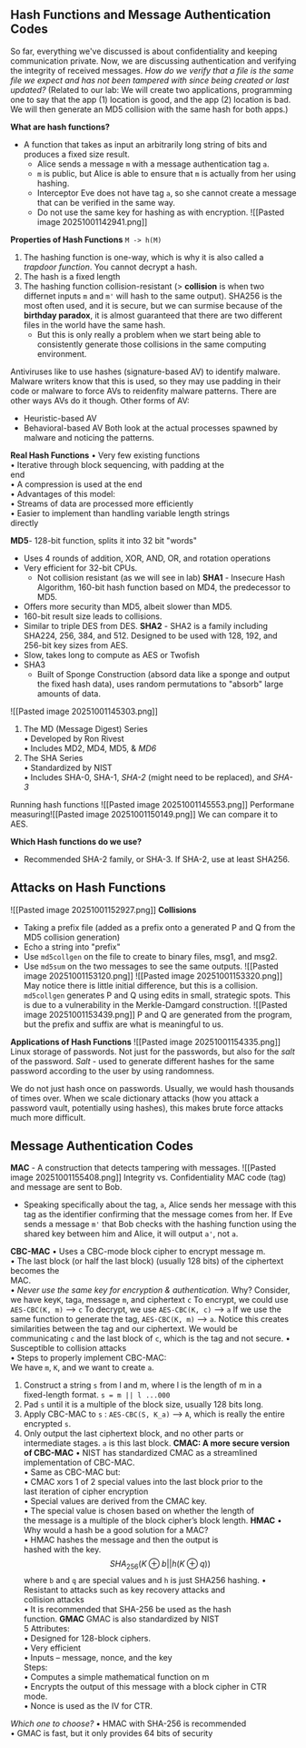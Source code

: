 ## Hash Functions and Message Authentication Codes

So far, everything we've discussed is about confidentiality and keeping communication private. Now, we are discussing authentication and verifying the integrity of received messages. 
*How do we verify that a file is the same file we expect and has not been tampered with since being created or last updated?*
(Related to our lab: We will create two applications, programming one to say that the app (1) location is good, and the app (2) location is bad. We will then generate an MD5 collision with the same hash for both apps.)

**What are hash functions?**
- A function that takes as input an arbitrarily long string of bits and produces a fixed size result.
	- Alice sends a message `m` with a message authentication tag `a`. 
	- `m` is public, but Alice is able to ensure that `m` is actually from her using hashing. 
	- Interceptor Eve does not have tag `a`, so she cannot create a message that can be verified in the same way. 
	- Do not use the same key for hashing as with encryption. 
![[Pasted image 20251001142941.png]]

**Properties of Hash Functions**
`M -> h(M)`
1. The hashing function is one-way, which is why it is also called a *trapdoor function*. You cannot decrypt a hash. 
2. The hash is a fixed length
3. The hashing function collision-resistant (> **collision** is when two differnet inputs `m` and `m'` will hash to the same output). SHA256 is the most often used, and it is secure, but we can surmise because of the **birthday paradox**, it is almost guaranteed that there are two different files in the world have the same hash. 
	- But this is only really a problem when we start being able to consistently generate those collisions in the same computing environment. 

Antiviruses like to use hashes (signature-based AV) to identify malware. Malware writers know that this is used, so they may use padding in their code or malware to force AVs to reidenfity malware patterns. There are other ways AVs do it though. 
Other forms of AV:
- Heuristic-based AV
- Behavioral-based AV
	Both look at the actual processes spawned by malware and noticing the patterns. 

**Real Hash Functions**
• Very few existing functions  
• Iterative through block sequencing, with padding at the  
end  
• A compression is used at the end  
• Advantages of this model:  
• Streams of data are processed more efficiently  
• Easier to implement than handling variable length strings  
directly

**MD5**- 128-bit function, splits it into 32 bit "words"
- Uses 4 rounds of addition, XOR, AND, OR, and rotation operations 
- Very efficient for 32-bit CPUs. 
	- Not collision resistant (as we will see in lab)
**SHA1** - Insecure Hash Algorithm, 160-bit hash function based on MD4, the predecessor to MD5. 
- Offers more security than MD5, albeit slower than MD5. 
- 160-bit result size leads to collisions. 
- Similar to triple DES from DES.
**SHA2** - SHA2 is a family including SHA224, 256, 384, and 512. 
Designed to be used with 128, 192, and 256-bit key sizes from AES.
- Slow, takes long to compute as AES or Twofish 
- SHA3
	- Built of Sponge Construction (absord data like a sponge and output the fixed hash data), uses random permutations to "absorb" large amounts of data. 

![[Pasted image 20251001145303.png]]
1. The MD (Message Digest) Series  
• Developed by Ron Rivest  
• Includes MD2, MD4, MD5, & *MD6*  
2. The SHA Series  
• Standardized by NIST  
• Includes SHA-0, SHA-1, *SHA-2* (might need to be replaced), and *SHA-3*

Running hash functions 
![[Pasted image 20251001145553.png]]
Performane measuring![[Pasted image 20251001150149.png]]
We can compare it to AES.

**Which Hash functions do we use?**
- Recommended SHA-2 family, or SHA-3. If SHA-2, use at least SHA256. 

## Attacks on Hash Functions 
![[Pasted image 20251001152927.png]]
**Collisions**
- Taking a prefix file (added as a prefix onto a generated P and Q from the MD5 collision generation)
- Echo a string into "prefix"
- Use `md5collgen` on the file to create to binary files, msg1, and msg2. 
- Use `md5sum` on the two messages to see the same outputs. 
![[Pasted image 20251001153120.png]]
![[Pasted image 20251001153320.png]]
May notice there is little initial difference, but this is a collision. `md5collgen` generates P and Q using edits in small, strategic spots. 
This is due to a vulnerability in the Merkle-Damgard construction. 
![[Pasted image 20251001153439.png]]
P and Q are generated from the program, but the prefix and suffix are what is meaningful to us. 

**Applications of Hash Functions**
![[Pasted image 20251001154335.png]]
Linux storage of passwords. Not just for the passwords, but also for the *salt* of the password. 
*Salt* - used to generate different hashes for the same password according to the user by using randomness. 

We do not just hash once on passwords. Usually, we would hash thousands of times over. When we scale dictionary attacks (how you attack a password vault, potentially using hashes), this makes brute force attacks much more difficult. 

## Message Authentication Codes 
**MAC** - A construction that detects tampering with messages.
![[Pasted image 20251001155408.png]]
Integrity vs. Confidentiality 
MAC code (tag) and message are sent to Bob. 
- Speaking specifically about the tag, `a`, Alice sends her message with this tag as the identifier confirming that the message comes from her. If Eve sends a message `m'` that Bob checks with the hashing function using the shared key between him and Alice, it will output `a'`, not `a`.

**CBC-MAC**
• Uses a CBC-mode block cipher to encrypt message m.  
• The last block (or half the last block) (usually 128 bits) of the ciphertext becomes the  
MAC.  
• *Never use the same key for encryption & authentication.* Why? 
	Consider, we have key`K`, tag`a`, message `m`, and ciphertext `c`
	To encrypt, we could use `AES-CBC(K, m)` --> `c`
	To decrypt, we use `AES-CBC(K, c)` --> `a`
	If we use the same function to generate the tag, `AES-CBC(K, m)` --> `a`.
	Notice this creates similarities between the tag and our ciphertext. We would be communicating `c` and the last block of `c`, which is the tag and not secure. 
• Susceptible to collision attacks  
• Steps to properly implement CBC-MAC:  
We have `m`, `K`, and we want to create `a`.
1. Construct a string `s` from l and m, where l is the length of m in a  
fixed-length format.  `s = m || l ...000`
2. Pad `s` until it is a multiple of the block size, usually 128 bits long.  
3. Apply CBC-MAC to `s` : `AES-CBC(S, K_a)` --> `A`, which is really the entire encrypted `s`.
4. Only output the last ciphertext block, and no other parts or  
intermediate stages. `a` is this last block.
**CMAC: A more secure version of CBC-MAC**
• NIST has standardized CMAC as a streamlined  
implementation of CBC-MAC.  
• Same as CBC-MAC but:  
	• CMAC xors 1 of 2 special values into the last block prior to the  
	last iteration of cipher encryption  
	• Special values are derived from the CMAC key.  
	• The special value is chosen based on whether the length of  
	the message is a multiple of the block cipher’s block length.
**HMAC**
• Why would a hash be a good solution for a MAC?  
• HMAC hashes the message and then the output is  
hashed with the key. 
$$SHA_{256}(K \oplus b || h(K \oplus  q))$$
where `b` and `q` are special values and `h` is just SHA256 hashing. 
• Resistant to attacks such as key recovery attacks and  
collision attacks  
• It is recommended that SHA-256 be used as the hash  
function.
**GMAC**
 GMAC is also standardized by NIST  
5 Attributes:  
	• Designed for 128-block ciphers.  
	• Very efficient  
	• Inputs – message, nonce, and the key  
Steps:  
	• Computes a simple mathematical function on m  
	• Encrypts the output of this message with a block cipher in CTR  
	mode.  
	• Nonce is used as the IV for CTR.

*Which one to choose?*
• HMAC with SHA-256 is recommended  
• GMAC is fast, but it only provides 64 bits of security

